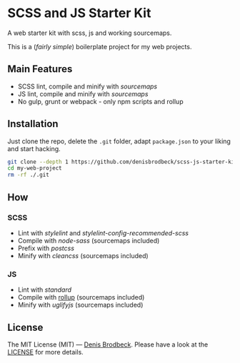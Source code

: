 # SCSS and JS Starter Kit

A web starter kit with scss, js and working sourcemaps.

This is a (*fairly simple*) boilerplate project for my web projects.

## Main Features

* SCSS lint, compile and minify with *sourcemaps*
* JS lint, compile and minify with *sourcemaps*
* No gulp, grunt or webpack - only npm scripts and rollup

## Installation

Just clone the repo, delete the `.git` folder, adapt `package.json` to your liking and start hacking.

```bash
git clone --depth 1 https://github.com/denisbrodbeck/scss-js-starter-kit my-web-project
cd my-web-project
rm -rf ./.git
```

## How

### SCSS

* Lint with *stylelint* and *stylelint-config-recommended-scss*
* Compile with *node-sass* (sourcemaps included)
* Prefix with *postcss*
* Minify with *cleancss* (sourcemaps included)

### JS

* Lint with *standard*
* Compile with [rollup](https://rollupjs.org/) (sourcemaps included)
* Minify with *uglifyjs* (sourcemaps included)

## License

The MIT License (MIT) — [Denis Brodbeck](https://github.com/denisbrodbeck). Please have a look at the [LICENSE](LICENSE) for more details.

